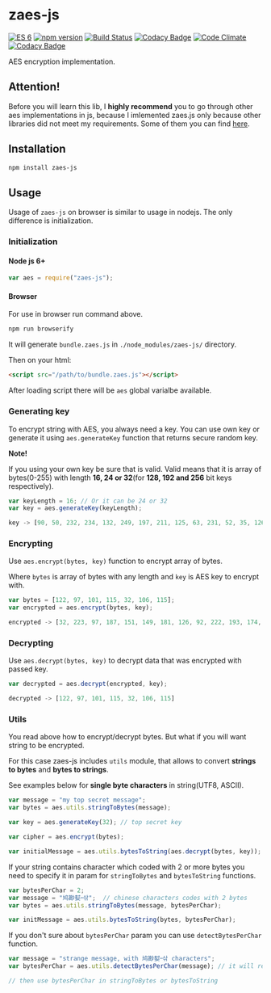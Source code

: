# zaes-js
[![ES 6](https://camo.githubusercontent.com/567e52200713e0f0c05a5238d91e1d096292b338/68747470733a2f2f696d672e736869656c64732e696f2f62616467652f65732d362b2d627269676874677265656e2e737667)](https://camo.githubusercontent.com/567e52200713e0f0c05a5238d91e1d096292b338/68747470733a2f2f696d672e736869656c64732e696f2f62616467652f65732d362b2d627269676874677265656e2e737667)
[![npm version](https://badge.fury.io/js/zaes-js.svg)](https://badge.fury.io/js/zaes-js)
[![Build Status](https://travis-ci.org/alikhil/zaes-js.svg?branch=master)](https://travis-ci.org/alikhil/zaes-js)
[![Codacy Badge](https://api.codacy.com/project/badge/Grade/ede7195711274ea48772aeb198572c44)](https://www.codacy.com/app/alikhil/zaes-js?utm_source=github.com&utm_medium=referral&utm_content=alikhil/zaes-js&utm_campaign=badger)
[![Code Climate](https://codeclimate.com/github/alikhil/zaes-js/badges/gpa.svg)](https://codeclimate.com/github/alikhil/zaes-js)
[![Codacy Badge](https://api.codacy.com/project/badge/Coverage/ede7195711274ea48772aeb198572c44)](https://www.codacy.com/app/alikhil/zaes-js?utm_source=github.com&utm_medium=referral&utm_content=alikhil/zaes-js&utm_campaign=Badge_Coverage)

AES encryption implementation.

## Attention!
Before you will learn this lib, I **highly recommend** you to go through other aes implementations in js, because I imlemented zaes.js only because other libraries did not meet my requirements. Some of them you can find [here](https://gist.github.com/jo/8619441).

## Installation

```sh
npm install zaes-js
```

## Usage

Usage of `zaes-js` on browser is similar to usage in nodejs. The only difference is initialization.

### Initialization

#### Node js 6+
```js
var aes = require("zaes-js");
```

#### Browser

For use in browser run command above.

```sh
npm run browserify
```

It will generate `bundle.zaes.js` in `./node_modules/zaes-js/` directory.

Then on your html:
```html
<script src="/path/to/bundle.zaes.js"></script>
```
After loading script there will be `aes` global varialbe available. 

### Generating key

To encrypt string with AES, you always need a key. You can use own key or generate it using `aes.generateKey` function that returns secure random key. 

**Note!** 

If you using your own key be sure that is valid. Valid means that it is array of bytes(0-255) with length **16, 24 or 32**(for **128, 192 and 256** bit keys respectively).

```js
var keyLength = 16; // Or it can be 24 or 32
var key = aes.generateKey(keyLength);

key -> [90, 50, 232, 234, 132, 249, 197, 211, 125, 63, 231, 52, 35, 126, 190, 42]
```

### Encrypting

Use `aes.encrypt(bytes, key)` function to encrypt array of bytes.

Where `bytes` is array of bytes with any length and `key` is AES key to encrypt with.

```js
var bytes = [122, 97, 101, 115, 32, 106, 115];
var encrypted = aes.encrypt(bytes, key);

encrypted -> [32, 223, 97, 187, 151, 149, 181, 126, 92, 222, 193, 174, 219, 39, 60, 231]
```

### Decrypting

Use `aes.decrypt(bytes, key)` to decrypt data that was encrypted with passed key.

```js
var decrypted = aes.decrypt(encrypted, key);

decrypted -> [122, 97, 101, 115, 32, 106, 115]
```

### Utils

You read above how to encrypt/decrypt bytes. But what if you will want string to be encrypted. 

For this case zaes-js includes `utils` module, that allows to convert **strings to bytes** and **bytes to strings**. 

See examples below for **single byte characters** in string(UTF8, ASCII).

```js
var message = "my top secret message";
var bytes = aes.utils.stringToBytes(message);

var key = aes.generateKey(32); // top secret key

var cipher = aes.encrypt(bytes);

var initialMessage = aes.utils.bytesToString(aes.decrypt(bytes, key));
```

If your string contains character which coded with 2 or more bytes you need to specify it in param for `stringToBytes` and `bytesToString` functions.

```js
var bytesPerChar = 2;
var message = "鸠尠㜂᠆삮";  // chinese characters codes with 2 bytes
var bytes = aes.utils.stringToBytes(message, bytesPerChar);

var initMessage = aes.utils.bytesToString(bytes, bytesPerChar);
```

If you don't sure about `bytesPerChar` param you can use `detectBytesPerChar` function.

```js
var message = "strange message, with 鸠尠㜂᠆삮 characters";
var bytesPerChar = aes.utils.detectBytesPerChar(message); // it will return 2, because of chinese chars

// then use bytesPerChar in stringToBytes or bytesToString

```
